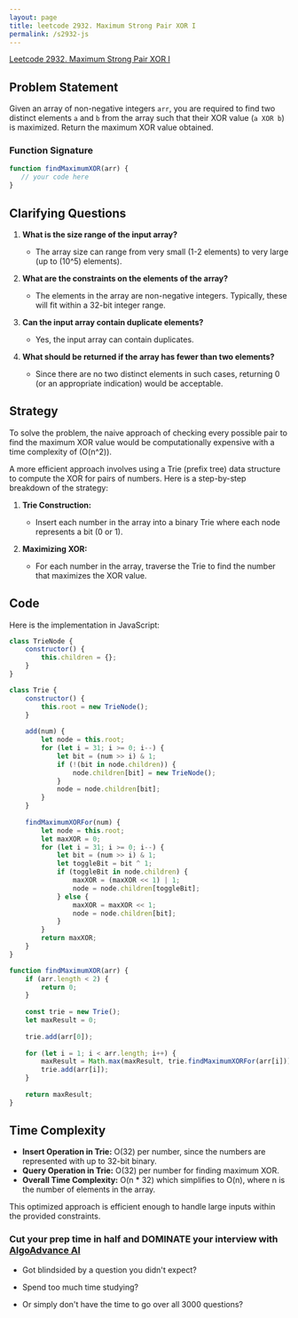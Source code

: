 ```yaml
---
layout: page
title: leetcode 2932. Maximum Strong Pair XOR I
permalink: /s2932-js
---
```

[Leetcode 2932. Maximum Strong Pair XOR I](https://algoadvance.github.io/algoadvance/l2932)
## Problem Statement

Given an array of non-negative integers `arr`, you are required to find two distinct elements `a` and `b` from the array such that their XOR value (`a XOR b`) is maximized. Return the maximum XOR value obtained.

### Function Signature
```javascript
function findMaximumXOR(arr) {
   // your code here
}
```

## Clarifying Questions

1. **What is the size range of the input array?**
   - The array size can range from very small (1-2 elements) to very large (up to \(10^5\) elements).

2. **What are the constraints on the elements of the array?**
   - The elements in the array are non-negative integers. Typically, these will fit within a 32-bit integer range.

3. **Can the input array contain duplicate elements?**
   - Yes, the input array can contain duplicates.

4. **What should be returned if the array has fewer than two elements?**
   - Since there are no two distinct elements in such cases, returning 0 (or an appropriate indication) would be acceptable.

## Strategy

To solve the problem, the naive approach of checking every possible pair to find the maximum XOR value would be computationally expensive with a time complexity of \(O(n^2)\). 

A more efficient approach involves using a Trie (prefix tree) data structure to compute the XOR for pairs of numbers. Here is a step-by-step breakdown of the strategy:

1. **Trie Construction:** 
   - Insert each number in the array into a binary Trie where each node represents a bit (0 or 1).

2. **Maximizing XOR:**
   - For each number in the array, traverse the Trie to find the number that maximizes the XOR value.

## Code

Here is the implementation in JavaScript:

```javascript
class TrieNode {
    constructor() {
        this.children = {};
    }
}

class Trie {
    constructor() {
        this.root = new TrieNode();
    }
    
    add(num) {
        let node = this.root;
        for (let i = 31; i >= 0; i--) {
            let bit = (num >> i) & 1;
            if (!(bit in node.children)) {
                node.children[bit] = new TrieNode();
            }
            node = node.children[bit];
        }
    }
    
    findMaximumXORFor(num) {
        let node = this.root;
        let maxXOR = 0;
        for (let i = 31; i >= 0; i--) {
            let bit = (num >> i) & 1;
            let toggleBit = bit ^ 1;
            if (toggleBit in node.children) {
                maxXOR = (maxXOR << 1) | 1;
                node = node.children[toggleBit];
            } else {
                maxXOR = maxXOR << 1;
                node = node.children[bit];
            }
        }
        return maxXOR;
    }
}

function findMaximumXOR(arr) {
    if (arr.length < 2) {
        return 0;
    }
    
    const trie = new Trie();
    let maxResult = 0;
    
    trie.add(arr[0]);
    
    for (let i = 1; i < arr.length; i++) {
        maxResult = Math.max(maxResult, trie.findMaximumXORFor(arr[i]));
        trie.add(arr[i]);
    }
    
    return maxResult;
}
```

## Time Complexity

- **Insert Operation in Trie:** O(32) per number, since the numbers are represented with up to 32-bit binary.
- **Query Operation in Trie:** O(32) per number for finding maximum XOR.
- **Overall Time Complexity:** O(n * 32) which simplifies to O(n), where n is the number of elements in the array. 

This optimized approach is efficient enough to handle large inputs within the provided constraints.


### Cut your prep time in half and DOMINATE your interview with [AlgoAdvance AI](https://algoAdvance.com)

- Got blindsided by a question you didn't expect?

- Spend too much time studying?

- Or simply don't have the time to go over all 3000 questions?


